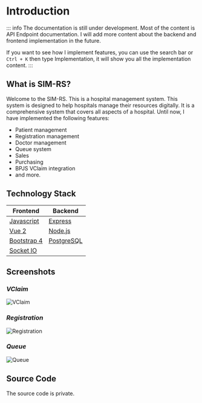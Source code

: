 # Introduction

::: info
The documentation is still under development. Most of the content is API Endpoint documentation. I will add more content about the backend and frontend implementation in the future.

If you want to see how I implement features, you can use the search bar or `Ctrl + K` then type Implementation, it will show you all the implementation content.
:::

## What is SIM-RS?

Welcome to the SIM-RS. This is a hospital management system. This system is designed to help hospitals manage their resources digitally. It is a comprehensive system that covers all aspects of a hospital. Until now, I have implemented the following features:
- Patient management
- Registration management
- Doctor management
- Queue system
- Sales
- Purchasing
- BPJS VClaim integration
- and more.

<!-- <div class="brand-tip">
  Just want to see the portfolio look like? Visit <a href="https://<<DOMAIN_URL>>">live demo</a>.
</div> -->

## Technology Stack

| Frontend | Backend |
| --- | --- |
| [Javascript](https://www.javascript.com/) | [Express](https://expressjs.com/) |
| [Vue 2](https://v2.vuejs.org/) | [Node.js](https://nodejs.org/) |
| [Bootstrap 4](https://getbootstrap.com/) | [PostgreSQL](https://www.postgresql.org/) |
| [Socket IO](https://socket.io/) | |


<!-- ### Frontend
- [Javascript](https://www.javascript.com/)
- [Vue 2](https://v2.vuejs.org/)
- [Bootstrap 4](https://getbootstrap.com/)

### Backend
- [Express](https://expressjs.com/)
- [Node.js](https://nodejs.org/)
- [PostgreSQL](https://www.postgresql.org/)
-->

## Screenshots

### ***VClaim***

<img src="https://github.com/user-attachments/assets/7c932fb5-1882-4d7f-89f4-024ca21f0d1d" alt="VClaim">

### ***Registration***

<img src="https://github.com/user-attachments/assets/b8a64b83-d89d-4988-bf57-38c5fbb90952" alt="Registration">

### ***Queue***

<img src="https://github.com/user-attachments/assets/137c6aa0-7e54-48dd-9cd1-2c6f176f53ed" alt="Queue">

## Source Code

The source code is private.
